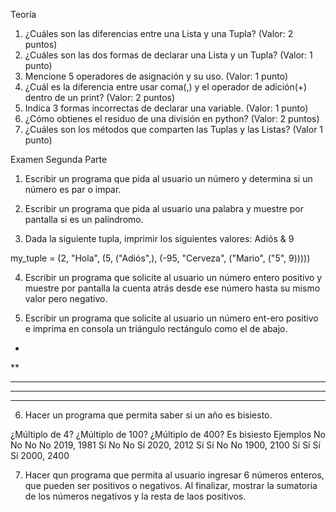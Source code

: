 Teoría

1. ¿Cuáles son las diferencias entre una Lista y una Tupla?         (Valor: 2 puntos)
2. ¿Cuáles son las dos formas de declarar una Lista y un Tupla?     (Valor: 1 punto)
3. Mencione 5 operadores de asignación y su uso.                    (Valor: 1 punto)
4. ¿Cuál es la diferencia entre usar coma(,) y el operador de adición(+) dentro de un print?    (Valor: 2 puntos)
5. Indica 3 formas incorrectas de declarar una variable.            (Valor: 1 punto)
6. ¿Cómo obtienes el residuo de una división en python?             (Valor: 2 puntos)
7. ¿Cuáles son los métodos que comparten las Tuplas y las Listas?   (Valor 1 punto)


Examen Segunda Parte    

1. Escribir un programa que pida al usuario un número y determina si un número es par o impar.

2. Escribir un programa que pida al usuario una palabra y muestre por pantalla si es un palíndromo.

3. Dada la siguiente tupla, imprimir los siguientes valores: Adiós & 9

my_tuple = (2, "Hola", (5, ("Adiós",), (-95, "Cerveza", ("Mario", ("5", 9)))))

4. Escribir un programa que solicite al usuario un número entero positivo y muestre por pantalla la cuenta atrás desde ese número hasta su mismo valor pero negativo.

5. Escribir un programa que solicite al usuario un número ent-ero positivo e imprima en consola un triángulo rectángulo como el de abajo.

*
**
***
****
*****

6. Hacer un programa que permita saber si un año es bisiesto.


¿Múltiplo de 4?	    ¿Múltiplo de 100?	¿Múltiplo de 400?	Es bisiesto	            Ejemplos
No	                           No	            No	                No	            2019, 1981
Sí	                           No	            No	                Sí	            2020, 2012
Sí	                           Sí	            No	                No	            1900, 2100
Sí	                           Sí	            Sí	                Sí	            2000, 2400

7. Hacer qun programa que permita al usuario ingresar 6 números enteros, que pueden ser positivos o negativos. Al finalizar, mostrar la sumatoria de los números negativos y la resta de laos positivos.

